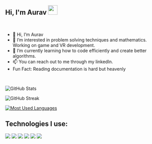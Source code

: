 



## Hi, I'm Aurav <img src="https://raw.githubusercontent.com/MartinHeinz/MartinHeinz/master/wave.gif" width="30px">

<br>

- 👋 Hi, I’m Aurav
- 👀 I’m interested in problem solving techniques and mathematics. Working on game and VR development.
- 🌱 I’m currently learning how to code efficiently and create better algorithms.
- 📫 You can reach out to me through my linkedIn. 
- Fun Fact: Reading documentation is hard but heavenly

<br>

![GitHub Stats](https://github-readme-stats.vercel.app/api?username=le-incroyable1-dev&theme=midnight-purple)

![GitHub Streak](https://github-readme-streak-stats.herokuapp.com?user=le-incroyable1-dev&theme=midnight-purple)

[![Most Used Languages](https://github-readme-stats.vercel.app/api/top-langs/?username=le-incroyable1-dev&layout=compact&theme=midnight-purple)](https://github.com/le-incroyable1-dev/github-readme-stats)


## Technologies I use:
 <img src="https://img.icons8.com/color/48/000000/c-plus-plus-logo.png"/> <img src="https://img.icons8.com/color/48/000000/python.png"/> <img src="https://img.icons8.com/fluent/48/000000/github.png"/> <img src="https://img.icons8.com/ios-filled/50/000000/unity.png"/> <img src="https://img.icons8.com/color/48/000000/virtual-reality.png"/> <img src="https://img.icons8.com/color/48/000000/c-sharp-logo.png"/>


<!---
le-incroyable1-dev/le-incroyable1-dev is a ✨ special ✨ repository because its `README.md` (this file) appears on your GitHub profile.
You can click the Preview link to take a look at your changes.
--->

